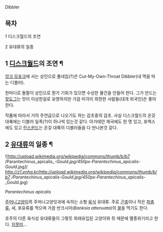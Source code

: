 Dibbler  

## 목차

    

1 디스크월드의 조연

2 유대류의 일종

## 1 [디스크월드](%EB%94%94%EC%8A%A4%ED%81%AC%EC%9B%94%EB%93%9C.md)의 조연 ¶

[앙크 모포크](%EC%95%99%ED%81%AC%20%EB%AA%A8%ED%8F%AC%ED%81%AC.md)에 사는 상인으로
풀네임(?)은 Cut-My-Own-Throat Dibbler(내 멱을 따는 디블러).

  

한마디로 돌팔이 상인으로 뭔가 기회가 있으면 수상한 물건을 만들어 판다. 그가 만드는
[핫도그](%ED%95%AB%EB%8F%84%EA%B7%B8.md)는 맛이 이상한걸로 유명하지만 가끔 미각이 희한한 사람들(대개
외국인)은 좋아한다.

  

작품에 따라서 거의 주연급으로 나오기도 하는 감초중의 감초. 사실 디스크월드의 온갖 대륙에는 디블러 일족(?)이 하나씩 있는것 같다.
아가테안 제국에도 한 명 있고, 포엑스에도 있고 [린스윈드](%EB%A6%B0%EC%8A%A4%EC%9C%88%EB%93%9C.md)는
온갖 대륙의 디블러들을 다 만나본것 같다.

## 2 [유대류](%EC%9C%A0%EB%8C%80%EB%A5%98.md)의 일종 ¶

![http://upload.wikimedia.org/wikipedia/commons/thumb/b/b7
/Parantechinus_apicalis_-_Gould.jpg/450px-Parantechinus_apicalis_-_Gould.jpg](
http://z1.enha.kr/http://upload.wikimedia.org/wikipedia/commons/thumb/b/b7
/Parantechinus_apicalis_-_Gould.jpg/450px-Parantechinus_apicalis_-_Gould.jpg)

  

_Parantechinus apicalis_

  

[주머니고양이](%EC%A3%BC%EB%A8%B8%EB%8B%88%EA%B3%A0%EC%96%91%EC%9D%B4.md)목
주머니고양잇과에 속하는 소형 [육식](%EC%9C%A1%EC%8B%9D.md) 유대류. 주로
[곤충](%EA%B3%A4%EC%B6%A9.md)이나 작은 [파충류](%ED%8C%8C%EC%B6%A9%EB%A5%98.md),
새, 포유류를 먹으며 가끔 반크시아(_Banksia attenuata_)의 [꿀](%EA%BF%80.md)을 먹기도 한다.

  

호주의 다른 육식성 유대류들이 그렇듯 외래유입된 고양이와 쥐 때문에 멸종위기라고 한다.
[지못미](%EC%A7%80%EB%AA%BB%EB%AF%B8.md)...

